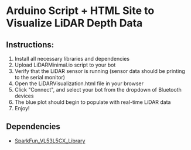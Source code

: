 # Arduino Script + HTML Site to Visualize LiDAR Depth Data

## Instructions:

1. Install all necessary libraries and dependencies
2. Upload LiDARMinimal.io script to your bot
3. Verify that the LiDAR sensor is running (sensor data should be printing to the serial monitor)
4. Open the LiDARVisualization.html file in your browser
5. Click "Connect", and select your bot from the dropdown of Bluetooth devices
6. The blue plot should begin to populate with real-time LiDAR data
7. Enjoy!

## Dependencies

- [SparkFun_VL53L5CX_Library](http://librarymanager/All#SparkFun_VL53L5CX)
